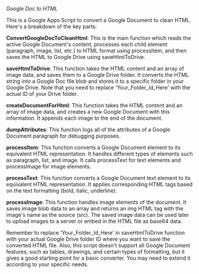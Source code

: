 *Google Doc to HTML*

This is a Google Apps Script to convert a Google Document to clean HTML. Here's a breakdown of the key parts:

**ConvertGoogleDocToCleanHtml**: This is the main function which reads the active Google Document's content, processes each child element (paragraph, image, list, etc.) to HTML format using processItem, and then saves the HTML to Google Drive using saveHtmlToDrive.

**saveHtmlToDrive**: This function takes the HTML content and an array of image data, and saves them to a Google Drive folder. It converts the HTML string into a Google Doc file blob and stores it to a specific folder in your Google Drive. Note that you need to replace 'Your_Folder_Id_Here' with the actual ID of your Drive folder.

**createDocumentForHtml**: This function takes the HTML content and an array of image data, and creates a new Google Document with this information. It appends each image to the end of the document.

**dumpAttributes**: This function logs all of the attributes of a Google Document paragraph for debugging purposes.

**processItem**: This function converts a Google Document element to its equivalent HTML representation. It handles different types of elements such as paragraph, list, and image. It calls processText for text elements and processImage for image elements.

**processText**: This function converts a Google Document text element to its equivalent HTML representation. It applies corresponding HTML tags based on the text formatting (bold, italic, underline).

**processImage**: This function handles image elements of the document. It saves image blob data to an array and returns an img HTML tag with the image's name as the source (src). The saved image data can be used later to upload images to a server or embed in the HTML file as base64 data.

Remember to replace 'Your_Folder_Id_Here' in saveHtmlToDrive function with your actual Google Drive folder ID where you want to save the converted HTML file. Also, this script doesn't support all Google Document features, such as tables, drawings, and certain types of formatting, but it gives a good starting point for a basic converter. You may need to extend it according to your specific needs.
